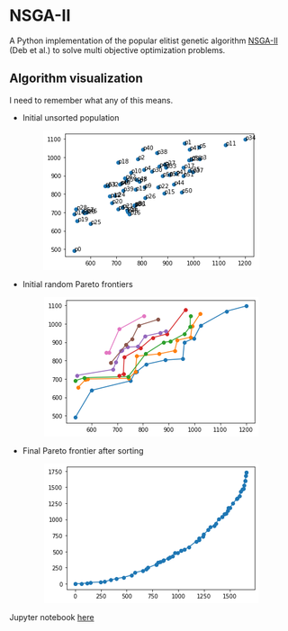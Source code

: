 # NSGA-II
A Python implementation of the popular elitist genetic algorithm [NSGA-II](https://www.iitk.ac.in/kangal/Deb_NSGA-II.pdf) (Deb et al.) to solve multi objective optimization problems.

## Algorithm visualization
I need to remember what any of this means.

* Initial unsorted population

<p align="center">
<img src="/media/unsorted_population.png"/>
</p>

* Initial random Pareto frontiers

<p align="center">
<img src="/media/initial_pareto_frontiers.png"/>
</p>

* Final Pareto frontier after sorting

<p align="center">
<img src="/media/final_pareto_frontier.png"/>
</p>

Jupyter notebook [here](https://colab.research.google.com/github/doopees/nsga-ii/blob/main/notebook/nsga_ii.ipynb)
